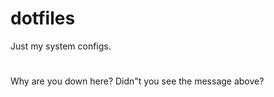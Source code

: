 # dotfiles
Just my system configs.
#
#
#
#




























































































Why are you down here?
Didn"t you see the message above?
